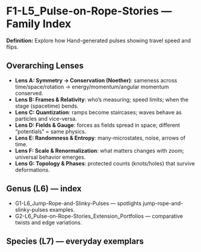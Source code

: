 # F1-L5_Pulse-on-Rope-Stories — Family Index
**Definition:** Explore how Hand-generated pulses showing travel speed and flips.

## Overarching Lenses

- **Lens A: Symmetry -> Conservation (Noether)**: sameness across time/space/rotation → energy/momentum/angular momentum conserved.
- **Lens B: Frames & Relativity**: who’s measuring; speed limits; when the stage (spacetime) bends.
- **Lens C: Quantization**: ramps become staircases; waves behave as particles and vice-versa.
- **Lens D: Fields & Gauge**: forces as fields spread in space; different “potentials” = same physics.
- **Lens E: Randomness & Entropy**: many-microstates, noise, arrows of time.
- **Lens F: Scale & Renormalization**: what matters changes with zoom; universal behavior emerges.
- **Lens G: Topology & Phases**: protected counts (knots/holes) that survive deformations.

## Genus (L6) — index
- G1-L6_Jump-Rope-and-Slinky-Pulses — spotlights jump-rope-and-slinky-pulses examples.
- G2-L6_Pulse-on-Rope-Stories_Extension_Portfolios — comparative twists and edge variations.

## Species (L7) — everyday exemplars
